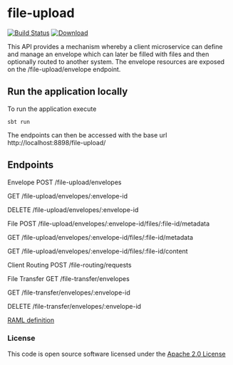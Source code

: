 # file-upload

[![Build Status](https://travis-ci.org/hmrc/file-upload.svg?branch=master)](https://travis-ci.org/hmrc/file-upload) [ ![Download](https://api.bintray.com/packages/hmrc/releases/file-upload/images/download.svg) ](https://bintray.com/hmrc/releases/file-upload/_latestVersion)

This API provides a mechanism whereby a client microservice can define and manage an envelope which can later be filled with files and then optionally routed to another system.
The envelope resources are exposed on the /file-upload/envelope endpoint.

## Run the application locally

To run the application execute

```
sbt run
```

The endpoints can then be accessed with the base url http://localhost:8898/file-upload/

## Endpoints

Envelope
POST    /file-upload/envelopes

GET     /file-upload/envelopes/:envelope-id

DELETE  /file-upload/envelopes/:envelope-id

File
POST    /file-upload/envelopes/:envelope-id/files/:file-id/metadata

GET   	/file-upload/envelopes/:envelope-id/files/:file-id/metadata

GET   	/file-upload/envelopes/:envelope-id/files/:file-id/content

Client Routing
POST    /file-routing/requests

File Transfer
GET     /file-transfer/envelopes

GET     /file-transfer/envelopes/:envelope-id

DELETE    /file-transfer/envelopes/:envelope-id




[RAML definition](raml/file-upload.raml)

### License

This code is open source software licensed under the [Apache 2.0 License]("http://www.apache.org/licenses/LICENSE-2.0.html")
